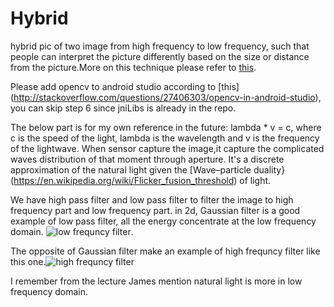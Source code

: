 # Hybrid
hybrid pic of two image from high frequency to low frequency, such that people can interpret the picture differently based on the size or distance from the picture.More on this technique please refer to [this](http://cvcl.mit.edu/hybrid/OlivaTorralb_Hybrid_Siggraph06.pdf).



Please add opencv to android studio according to [this] (http://stackoverflow.com/questions/27406303/opencv-in-android-studio), you can skip step 6 since jniLibs is already in the repo.

The below part is for my own reference in the future:
lambda * v  = c, where c is the speed of the light, lambda is the wavelength and v is the frequency of the lightwave. When sensor capture the image,it capture the complicated waves distribution of that moment through aperture. It's a discrete approximation of the natural light given the [Wave–particle duality}(https://en.wikipedia.org/wiki/Flicker_fusion_threshold) of light.

We have high pass filter and low pass filter to filter the image to high frequency part and low frequency part. 
in 2d, Gaussian filter is a good example of low pass filter, all the energy concentrate at the low frequency domain.
![low frequncy filter](https://www.clear.rice.edu/elec301/Projects01/image_filt/matlab/lpf_mesh.gif).

The opposite of Gaussian filter make an example of high frequncy filter like this one.![high frequncy filter](http://cs.brown.edu/courses/cs143/results/proj1/zyp/images/high.png)

I remember from the lecture James mention natural light is more in low frequency domain.


